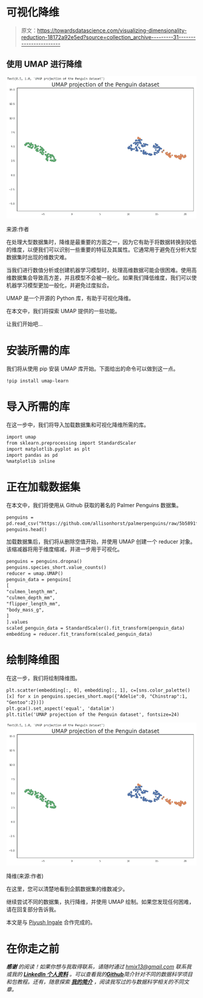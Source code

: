 # 可视化降维

> 原文：<https://towardsdatascience.com/visualizing-dimensionality-reduction-18172a92e5ed?source=collection_archive---------31----------------------->

## 使用 UMAP 进行降维

![](img/7873996cbf9cf5704233efb7a10ef645.png)

来源:作者

在处理大型数据集时，降维是最重要的方面之一，因为它有助于将数据转换到较低的维度，以便我们可以识别一些重要的特征及其属性。它通常用于避免在分析大型数据集时出现的维数灾难。

当我们进行数值分析或创建机器学习模型时，处理高维数据可能会很困难。使用高维数据集会导致高方差，并且模型不会被一般化。如果我们降低维度，我们可以使机器学习模型更加一般化，并避免过度拟合。

UMAP 是一个开源的 Python 库，有助于可视化降维。

在本文中，我们将探索 UMAP 提供的一些功能。

让我们开始吧…

# 安装所需的库

我们将从使用 pip 安装 UMAP 库开始。下面给出的命令可以做到这一点。

```
!pip install umap-learn
```

# 导入所需的库

在这一步中，我们将导入加载数据集和可视化降维所需的库。

```
import umap
from sklearn.preprocessing import StandardScaler
import matplotlib.pyplot as plt
import pandas as pd
%matplotlib inline
```

# 正在加载数据集

在本文中，我们将使用从 Github 获取的著名的 Palmer Penguins 数据集。

```
penguins = pd.read_csv("https://github.com/allisonhorst/palmerpenguins/raw/5b5891f01b52ae26ad8cb9755ec93672f49328a8/data/penguins_size.csv")
penguins.head()
```

加载数据集后，我们将从删除空值开始，并使用 UMAP 创建一个 reducer 对象。该缩减器将用于维度缩减，并进一步用于可视化。

```
penguins = penguins.dropna()
penguins.species_short.value_counts()
reducer = umap.UMAP()
penguin_data = penguins[
[
"culmen_length_mm",
"culmen_depth_mm",
"flipper_length_mm",
"body_mass_g",
]
].values
scaled_penguin_data = StandardScaler().fit_transform(penguin_data)
embedding = reducer.fit_transform(scaled_penguin_data)
```

# 绘制降维图

在这一步，我们将绘制降维图。

```
plt.scatter(embedding[:, 0], embedding[:, 1], c=[sns.color_palette()[x] for x in penguins.species_short.map({"Adelie":0, "Chinstrap":1, "Gentoo":2})])
plt.gca().set_aspect('equal', 'datalim')
plt.title('UMAP projection of the Penguin dataset', fontsize=24)
```

![](img/7873996cbf9cf5704233efb7a10ef645.png)

降维(来源:作者)

在这里，您可以清楚地看到企鹅数据集的维数减少。

继续尝试不同的数据集，执行降维，并使用 UMAP 绘制。如果您发现任何困难，请在回复部分告诉我。

本文是与 [Piyush Ingale](https://medium.com/u/40808d551f5a?source=post_page-----18172a92e5ed--------------------------------) 合作完成的。

# 在你走之前

***感谢*** *的阅读！如果你想与我取得联系，请随时通过 hmix13@gmail.com 联系我或我的* [***LinkedIn 个人资料***](http://www.linkedin.com/in/himanshusharmads) *。可以查看我的*[***Github***](https://github.com/hmix13)**简介针对不同的数据科学项目和包教程。还有，随意探索* [***我的简介***](https://medium.com/@hmix13) *，阅读我写过的与数据科学相关的不同文章。**